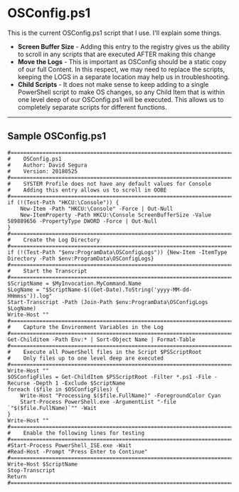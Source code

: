 # OSConfig.ps1

This is the current OSConfig.ps1 script that I use.  I'll explain some things.

* **Screen Buffer Size** - Adding this entry to the registry gives us the ability to scroll in any scripts that are executed AFTER making this change
* **Move the Logs** - This is important as OSConfig should be a static copy of our full Content.  In this respect, we may need to replace the scripts, keeping the LOGS in a separate location may help us in troubleshooting.
* **Child Scripts** - It does not make sense to keep adding to a single PowerShell script to make OS changes, so any Child Item that is within one level deep of our OSConfig.ps1 will be executed.  This allows us to completely separate scripts for different functions.



---

## Sample OSConfig.ps1

    #======================================================================================
    #    OSConfig.ps1
    #    Author: David Segura
    #    Version: 20180525
    #======================================================================================
    #    SYSTEM Profile does not have any default values for Console
    #    Adding this entry allows us to scroll in OOBE
    #======================================================================================
    if (!(Test-Path "HKCU:\Console")) {
        New-Item -Path "HKCU:\Console" -Force | Out-Null
        New-ItemProperty -Path HKCU:\Console ScreenBufferSize -Value 589889656 -PropertyType DWORD -Force | Out-Null
    }
    #======================================================================================
    #    Create the Log Directory
    #======================================================================================
    if (!(Test-Path "$env:ProgramData\OSConfigLogs")) {New-Item -ItemType Directory -Path $env:ProgramData\OSConfigLogs}
    #======================================================================================
    #    Start the Transcript
    #======================================================================================
    $ScriptName = $MyInvocation.MyCommand.Name
    $LogName = "$ScriptName-$((Get-Date).ToString('yyyy-MM-dd-HHmmss')).log"
    Start-Transcript -Path (Join-Path $env:ProgramData\OSConfigLogs $LogName)
    Write-Host ""
    #======================================================================================
    #    Capture the Environment Variables in the Log
    #======================================================================================
    Get-Childitem -Path Env:* | Sort-Object Name | Format-Table
    #======================================================================================
    #    Execute all PowerShell files in the Script $PSScriptRoot
    #    Only files up to one level deep are executed
    #======================================================================================
    Write-Host ""
    $OSConfigFiles = Get-ChildItem $PSScriptRoot -Filter *.ps1 -File -Recurse -Depth 1 -Exclude $ScriptName
    foreach ($file in $OSConfigFiles) {
        Write-Host "Processing $($file.FullName)" -ForegroundColor Cyan
        Start-Process PowerShell.exe -ArgumentList "-file `"$($file.FullName)`"" -Wait
    }
    Write-Host ""
    #======================================================================================
    #    Enable the following lines for testing
    #======================================================================================
    #Start-Process PowerShell_ISE.exe -Wait
    #Read-Host -Prompt "Press Enter to Continue"
    #======================================================================================
    Write-Host $ScriptName
    Stop-Transcript
    Return
    #======================================================================================



